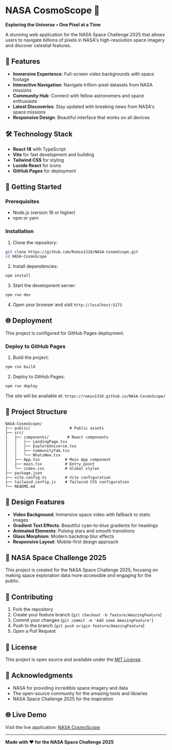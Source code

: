 # NASA CosmoScope 🚀

**Exploring the Universe • One Pixel at a Time**

A stunning web application for the NASA Space Challenge 2025 that allows users to navigate billions of pixels in NASA's high-resolution space imagery and discover celestial features.

## 🌟 Features

- **Immersive Experience**: Full-screen video backgrounds with space footage
- **Interactive Navigation**: Navigate trillion-pixel datasets from NASA missions
- **Community Hub**: Connect with fellow astronomers and space enthusiasts
- **Latest Discoveries**: Stay updated with breaking news from NASA's space missions
- **Responsive Design**: Beautiful interface that works on all devices

## 🛠️ Technology Stack

- **React 18** with TypeScript
- **Vite** for fast development and building
- **Tailwind CSS** for styling
- **Lucide React** for icons
- **GitHub Pages** for deployment

## 🚀 Getting Started

### Prerequisites

- Node.js (version 16 or higher)
- npm or yarn

### Installation

1. Clone the repository:
```bash
git clone https://github.com/Romio1310/NASA-CosmoScope.git
cd NASA-CosmoScope
```

2. Install dependencies:
```bash
npm install
```

3. Start the development server:
```bash
npm run dev
```

4. Open your browser and visit `http://localhost:5173`

## 🌐 Deployment

This project is configured for GitHub Pages deployment.

### Deploy to GitHub Pages

1. Build the project:
```bash
npm run build
```

2. Deploy to GitHub Pages:
```bash
npm run deploy
```

The site will be available at: `https://romio1310.github.io/NASA-CosmoScope/`

## 📁 Project Structure

```
NASA-CosmoScope/
├── public/                 # Public assets
├── src/
│   ├── components/        # React components
│   │   ├── LandingPage.tsx
│   │   ├── ExploreUniverse.tsx
│   │   ├── CommunityTab.tsx
│   │   └── WhatsNew.tsx
│   ├── App.tsx           # Main App component
│   ├── main.tsx          # Entry point
│   └── index.css         # Global styles
├── package.json
├── vite.config.ts        # Vite configuration
├── tailwind.config.js    # Tailwind CSS configuration
└── README.md
```

## 🎨 Design Features

- **Video Background**: Immersive space video with fallback to static images
- **Gradient Text Effects**: Beautiful cyan-to-blue gradients for headings
- **Animated Elements**: Pulsing stars and smooth transitions
- **Glass Morphism**: Modern backdrop blur effects
- **Responsive Layout**: Mobile-first design approach

## 🌌 NASA Space Challenge 2025

This project is created for the NASA Space Challenge 2025, focusing on making space exploration data more accessible and engaging for the public.

## 🤝 Contributing

1. Fork the repository
2. Create your feature branch (`git checkout -b feature/AmazingFeature`)
3. Commit your changes (`git commit -m 'Add some AmazingFeature'`)
4. Push to the branch (`git push origin feature/AmazingFeature`)
5. Open a Pull Request

## 📄 License

This project is open source and available under the [MIT License](LICENSE).

## 🙏 Acknowledgments

- NASA for providing incredible space imagery and data
- The open-source community for the amazing tools and libraries
- NASA Space Challenge 2025 for the inspiration

## 🌐 Live Demo

Visit the live application: [NASA CosmoScope](https://nasa-cosmo-scope.vercel.app/)

---

**Made with ❤️ for the NASA Space Challenge 2025**
